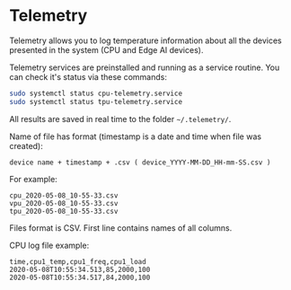 # Telemetry

Telemetry allows you to log temperature information about all the devices presented in the system (CPU and Edge AI devices).

Telemetry services are preinstalled and running as a service routine. You can check it's status via these commands:

```bash
sudo systemctl status cpu-telemetry.service
sudo systemctl status tpu-telemetry.service
```

All results are saved in real time to the folder `~/.telemetry/`.

Name of file has format (timestamp is a date and time when file was created):

```shell
device name + timestamp + .csv ( device_YYYY-MM-DD_HH-mm-SS.csv )
```

For example:

```shell
cpu_2020-05-08_10-55-33.csv 
vpu_2020-05-08_10-55-33.csv 
tpu_2020-05-08_10-55-33.csv
```

Files format is CSV. First line contains names of all columns.

CPU log file example:

```shell
time,cpu1_temp,cpu1_freq,cpu1_load 
2020-05-08T10:55:34.513,85,2000,100 
2020-05-08T10:55:34.517,84,2000,100
```
